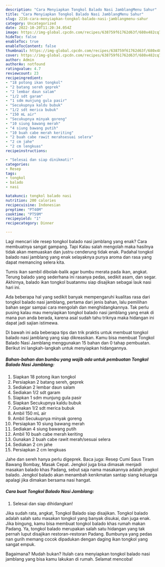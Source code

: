 ```yaml
---
description: "Cara Menyiapkan Tongkol Balado Nasi JamblangMenu Sahur"
title: "Cara Menyiapkan Tongkol Balado Nasi JamblangMenu Sahur"
slug: 2216-cara-menyiapkan-tongkol-balado-nasi-jamblangmenu-sahur
category: Uncategorized
date: 2022-10-20T11:20:34.054Z
image: https://img-global.cpcdn.com/recipes/638759f61762d63f/680x482cq70/tongkol-balado-nasi-jamblang-foto-resep-utama.jpg
hideToc: false
enableToc: true
enableTocContent: false
thumbnail: https://img-global.cpcdn.com/recipes/638759f61762d63f/680x482cq70/tongkol-balado-nasi-jamblang-foto-resep-utama.jpg
cover: https://img-global.cpcdn.com/recipes/638759f61762d63f/680x482cq70/tongkol-balado-nasi-jamblang-foto-resep-utama.jpg
author: Admin
authorAv: notfound
ratingvalue: 4.7
reviewcount: 23
recipeingredient:
- "18 potong ikan tongkol"
- "2 batang sereh geprek"
- "2 lembar daun salam"
- "1/2 sdt garam"
- "1 sdm munjung gula pasir"
- "Secukupnya kaldu bubuk"
- "1/2 sdt merica bubuk"
- "150 mL air"
- "Secukupnya minyak goreng"
- "10 siung bawang merah"
- "4 siung bawang putih"
- "10 buah cabe merah keriting"
- "2 buah cabe rawit merahsesuai selera"
- "2 cm jahe"
- "2 cm lengkuas"
recipeinstructions:

- "Selesai dan siap dinikmati!"
categories:
- Resep
tags:
- tongkol
- balado
- nasi

katakunci: tongkol balado nasi 
nutrition: 200 calories
recipecuisine: Indonesian
preptime: "PT40M"
cooktime: "PT59M"
recipeyield: "1"
recipecategory: Dinner

---
```



Lagi mencari ide resep tongkol balado nasi jamblang yang enak? Cara membuatnya sangat gampang. Tapi Kalau salah mengolah maka hasilnya tidak akan memuaskan dan justru cenderung tidak enak. Padahal tongkol balado nasi jamblang yang enak selayaknya punya aroma dan rasa yang dapat memancing selera kita.


Tumis ikan sambil dibolak-balik agar bumbu merata pada ikan, angkat. Terung balado yang sederhana ini rasanya pedas, sedikit asam, dan segar. Akhirnya, balado ikan tongkol buatanmu siap disajikan sebagai lauk nasi hari ini.

Ada beberapa hal yang sedikit banyak mempengaruhi kualitas rasa dari tongkol balado nasi jamblang, pertama dari jenis bahan, lalu pemilihan bahan segar sampai cara mengolah dan menghidangkannya. Tak perlu pusing kalau mau menyiapkan tongkol balado nasi jamblang yang enak di mana pun anda berada, karena asal sudah tahu triknya maka hidangan ini dapat jadi sajian istimewa.


Di bawah ini ada beberapa tips dan trik praktis untuk membuat tongkol balado nasi jamblang yang siap dikreasikan. Kamu bisa membuat Tongkol Balado Nasi Jamblang menggunakan 15 bahan dan 0 tahap pembuatan. Berikut ini langkah-langkah untuk menyiapkan hidangannya.

<!--inarticleads1-->

##### Bahan-bahan dan bumbu yang wajib ada untuk pembuatan Tongkol Balado Nasi Jamblang:

1. Siapkan 18 potong ikan tongkol
1. Persiapkan 2 batang sereh, geprek
1. Sediakan 2 lembar daun salam
1. Sediakan 1/2 sdt garam
1. Siapkan 1 sdm munjung gula pasir
1. Siapkan Secukupnya kaldu bubuk
1. Gunakan 1/2 sdt merica bubuk
1. Ambil 150 mL air
1. Ambil Secukupnya minyak goreng
1. Persiapkan 10 siung bawang merah
1. Sediakan 4 siung bawang putih
1. Ambil 10 buah cabe merah keriting
1. Gunakan 2 buah cabe rawit merah/sesuai selera
1. Sediakan 2 cm jahe
1. Persiapkan 2 cm lengkuas


Jahe dan sereh hanya perlu digeprek. Baca juga: Resep Cumi Saus Tiram Bawang Bombay, Masak Cepat. Jengkol juga bisa dimasak menjadi masakan balado khas Padang, sebut saja nama masakannya adalah jengkol balado. Jengkol balado akan menambah kenikmatan santap siang keluarga apalagi jika dimakan bersama nasi hangat. 

<!--inarticleads2-->

##### Cara buat Tongkol Balado Nasi Jamblang:


1. Selesai dan siap dihidangkan!

Jika sudah rata, angkat, Tongkol Balado siap disajikan. Tongkol balado adalah salah satu masakan tongkol yang banyak disukai, dan juga enak. Jika bingung, kamu bisa membuat tongkol balado khas rumah makan Padang. Ya, tongkol balado merupakan salah satu hidangan yang tak pernah luput disajikan restoran-restoran Padang. Bumbunya yang pedas nan gurih memang cocok dipadukan dengan daging ikan tongkol yang sangat empuk. 

Bagaimana? Mudah bukan? Itulah cara menyiapkan tongkol balado nasi jamblang yang bisa kamu lakukan di rumah. Selamat mencoba!
